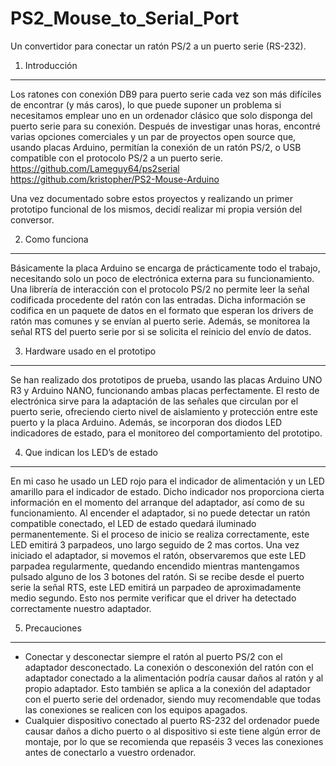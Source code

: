 # PS2_Mouse_to_Serial_Port
Un convertidor para conectar un ratón PS/2 a un puerto serie (RS-232).


1. Introducción
----------------------------------------
Los ratones con conexión DB9 para puerto serie cada vez son más difíciles de encontrar (y más caros), lo que puede suponer un problema si necesitamos emplear uno en un ordenador clásico que solo disponga del puerto serie para su conexión. Después de investigar unas horas, encontré varias opciones comerciales y un par de proyectos open source que, usando placas Arduino, permitían la conexión de un ratón PS/2, o USB compatible con el protocolo PS/2 a un puerto serie.
https://github.com/Lameguy64/ps2serial
https://github.com/kristopher/PS2-Mouse-Arduino

Una vez documentado sobre estos proyectos y realizando un primer prototipo funcional de los mismos, decidí realizar mi propia versión del conversor.


2. Como funciona
----------------------------------------
Básicamente la placa Arduino se encarga de prácticamente todo el trabajo, necesitando solo un poco de electrónica externa para su funcionamiento. Una librería de interacción con el protocolo PS/2 no permite leer la señal codificada procedente del ratón con las entradas. Dicha información se codifica en un paquete de datos en el formato que esperan los drivers de ratón mas comunes y se envían al puerto serie. Además, se monitorea la señal RTS del puerto serie por si se solicita el reinicio del envío de datos.


3. Hardware usado en el prototipo
----------------------------------------
Se han realizado dos prototipos de prueba, usando las placas Arduino UNO R3 y Arduino NANO, funcionando ambas placas perfectamente. El resto de electrónica sirve para la adaptación de las señales que circulan por el puerto serie, ofreciendo cierto nivel de aislamiento y protección entre este puerto y la placa Arduino. Además, se incorporan dos diodos LED indicadores de estado, para el monitoreo del comportamiento del prototipo.


4. Que indican los LED’s de estado
----------------------------------------
En mi caso he usado un LED rojo para el indicador de alimentación y un LED amarillo para el indicador de estado. Dicho indicador nos proporciona cierta información en el momento del arranque del adaptador, así como de su funcionamiento.
Al encender el adaptador, si no puede detectar un ratón compatible conectado, el LED de estado quedará iluminado permanentemente. Si el proceso de inicio se realiza correctamente, este LED emitirá 3 parpadeos, uno largo seguido de 2 mas cortos. Una vez iniciado el adaptador, si movemos el ratón, observaremos que este LED parpadea regularmente, quedando encendido mientras mantengamos pulsado alguno de los 3 botones del ratón. Si se recibe desde el puerto serie la señal RTS, este LED emitirá un parpadeo de aproximadamente medio segundo. Esto nos permite verificar que el driver ha detectado correctamente nuestro adaptador.


5. Precauciones
----------------------------------------
- Conectar y desconectar siempre el ratón al puerto PS/2 con el adaptador desconectado. La conexión o desconexión del ratón con el adaptador conectado a la alimentación podría causar daños al ratón y al propio adaptador. Esto también se aplica a la conexión del adaptador con el puerto serie del ordenador, siendo muy recomendable que todas las conexiones se realicen con los equipos apagados.
- Cualquier dispositivo conectado al puerto RS-232 del ordenador puede causar daños a dicho puerto o al dispositivo si este tiene algún error de montaje, por lo que se recomienda que repaséis 3 veces las conexiones antes de conectarlo a vuestro ordenador.